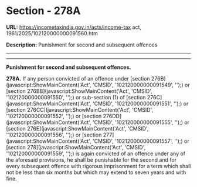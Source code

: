 # Section - 278A

**URL:** https://incometaxindia.gov.in/acts/income-tax act, 1961/2025/102120000000091560.htm

**Description:** Punishment for second and subsequent offences

---

****  
  
**Punishment for second and subsequent offences.**

**278A.** If any person convicted of an offence under [section 276B](javascript:ShowMainContent\('Act', 'CMSID', '102120000000091549', ''\);) or [section 276BB](javascript:ShowMainContent\('Act', 'CMSID', '102120000000091550', ''\);) or sub-section (1) of [section 276C](javascript:ShowMainContent\('Act', 'CMSID', '102120000000091551', ''\);) or [section 276CC](javascript:ShowMainContent\('Act', 'CMSID', '102120000000091552', ''\);) or [section 276DD](javascript:ShowMainContent\('Act', 'CMSID', '102120000000091555', ''\);) or [section 276E](javascript:ShowMainContent\('Act', 'CMSID', '102120000000091556', ''\);) or [section 277](javascript:ShowMainContent\('Act', 'CMSID', '102120000000091557', ''\);) or [section 278](javascript:ShowMainContent\('Act', 'CMSID', '102120000000091559', ''\);) is again convicted of an offence under any of the aforesaid provisions, he shall be punishable for the second and for every subsequent offence with rigorous imprisonment for a term which shall not be less than six months but which may extend to seven years and with fine.